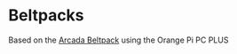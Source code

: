 # Beltpacks
Based on the [Arcada Beltpack](https://inside.arcada.fi/kultur-och-media/made-in-arcada-an-open-access-diy-intercom-system/) using the Orange Pi PC PLUS
